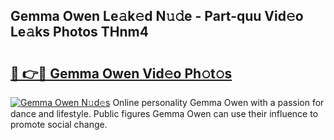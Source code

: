 ## Gemma Owen Le𝚊k𝚎d N𝚞𝚍e - Part-quu Vid𝚎o Le𝚊ks Photos THnm4

# <h2><a href="http://fbc5jj.evod.top/?m=Gemma+Owen">🔗 👉🔴 Gemma Owen Vid𝚎o Ph𝚘t𝚘s</a></h2>

[![Gemma Owen N𝚞d𝚎s](https://i.imgur.com/8V9OHl7.gif)](http://fbc5jj.evod.top/?m=Gemma+Owen)
Online personality Gemma Owen with a passion for dance and lifestyle. Public figures Gemma Owen can use their influence to promote social change. 
